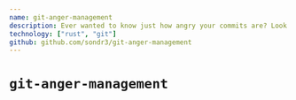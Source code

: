 ```yaml
---
name: git-anger-management
description: Ever wanted to know just how angry your commits are? Look no further
technology: ["rust", "git"]
github: github.com/sondr3/git-anger-management
---
```


# `git-anger-management`
